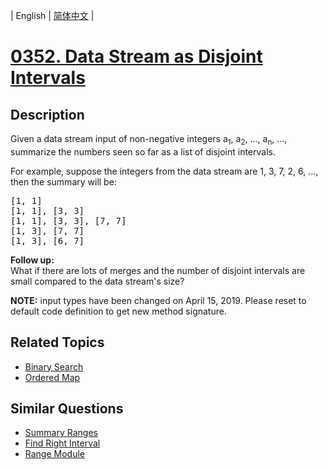 
| English | [简体中文](README.md) |
# [0352. Data Stream as Disjoint Intervals](https://leetcode-cn.com/problems/data-stream-as-disjoint-intervals/)
## Description
<p>Given a data stream input of non-negative integers a<sub>1</sub>, a<sub>2</sub>, ..., a<sub>n</sub>, ..., summarize the numbers seen so far as a list of disjoint intervals.</p>

<p>For example, suppose the integers from the data stream are 1, 3, 7, 2, 6, ..., then the summary will be:</p>

<pre>
[1, 1]
[1, 1], [3, 3]
[1, 1], [3, 3], [7, 7]
[1, 3], [7, 7]
[1, 3], [6, 7]
</pre>

<p><b>Follow up:</b><br />
What if there are lots of merges and the number of disjoint intervals are small compared to the data stream&#39;s size?</p>

<p><strong>NOTE:</strong>&nbsp;input types have been changed on April 15, 2019. Please reset to default code definition to get new method signature.</p>

## Related Topics
- [Binary Search](https://leetcode-cn.com/tag/binary-search)
- [Ordered Map](https://leetcode-cn.com/tag/ordered-map)
## Similar Questions
- [Summary Ranges](../summary-ranges/README_EN.md)
- [Find Right Interval](../find-right-interval/README_EN.md)
- [Range Module](../range-module/README_EN.md)
